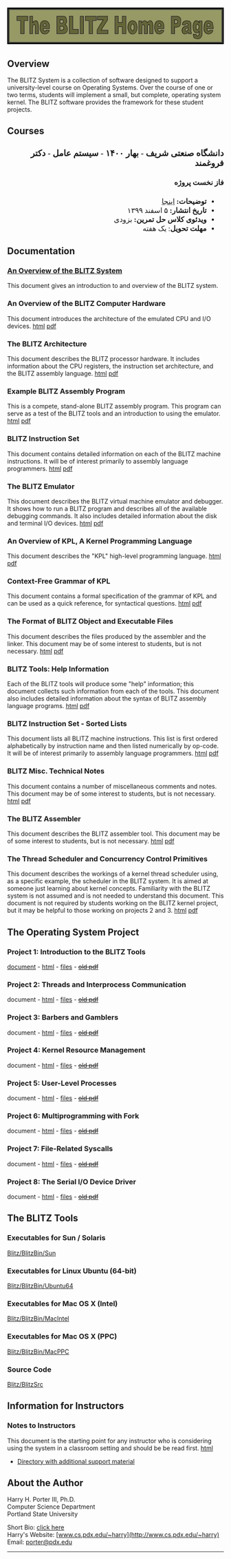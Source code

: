 <style>
@import url('https://fonts.googleapis.com/css2?family=Lateef&display=swap');
</style>


![The BLITZ Home Page - LOGO](logo.jpg)  

## Overview

The BLITZ System is a collection of software designed to support a university-level course on Operating Systems. Over the course of one or two terms, students will implement a small, but complete, operating system kernel. The BLITZ software provides the framework for these student projects.

## Courses

<div dir="rtl" style="font-family: 'Lateef', cursive;font-size:1.2em" markdown="1">


### دانشگاه صنعتی شریف - بهار ۱۴۰۰ - سیستم عامل - دکتر فروغمند

#### فاز نخست پروژه
 - **توضیحات:** [اینجا](courses/sharif-1400-02/phase-one/persian-summary)
 - **تاریخ انتشار:** ۵ اسفند ۱۳۹۹
 - **ویدئو‌ی کلاس حل تمرین:** بزودی
 - **مهلت تحویل**: یک هفته


</div>

## Documentation

### [An Overview of the BLITZ System](docs/overview)
This document gives an introduction to and overview of the BLITZ system.
  

### An Overview of the BLITZ Computer Hardware  
This document introduces the architecture of the emulated CPU and I/O devices. [html](BlitzDoc/HardwareOverview.htm)  [pdf](BlitzDoc/HardwareOverview.pdf)

### The BLITZ Architecture  
This document describes the BLITZ processor hardware. It includes information about the CPU registers, the instruction set architecture, and the BLITZ assembly language. [html](BlitzDoc/BlitzArchitecture.htm)  [pdf](BlitzDoc/BlitzArchitecture.pdf)  
  

### Example BLITZ Assembly Program  
This is a compete, stand-alone BLITZ assembly program. This program can serve as a test of the BLITZ tools and an introduction to using the emulator. [html](BlitzDoc/ExamplePgm.htm)  [pdf](BlitzDoc/ExamplePgm.pdf)  
  

### BLITZ Instruction Set  
This document contains detailed information on each of the BLITZ machine instructions. It will be of interest primarily to assembly language programmers. [html](BlitzDoc/InstructionSet.htm)  [pdf](BlitzDoc/InstructionSet.pdf)  
  

### The BLITZ Emulator  
This document describes the BLITZ virtual machine emulator and debugger. It shows how to run a BLITZ program and describes all of the available debugging commands. It also includes detailed information about the disk and terminal I/O devices. [html](BlitzDoc/Emulator.htm)  [pdf](BlitzDoc/Emulator.pdf)  
  

### An Overview of KPL, A Kernel Programming Language  
This document describes the "KPL" high-level programming language. [html](BlitzDoc/KPLOverview.htm)  [pdf](BlitzDoc/KPLOverview.pdf) 
  

### Context-Free Grammar of KPL  
This document contains a formal specification of the grammar of KPL and can be used as a quick reference, for syntactical questions. [html](BlitzDoc/Syntax.htm)  [pdf](BlitzDoc/Syntax.pdf)  
  

### The Format of BLITZ Object and Executable Files  
This document describes the files produced by the assembler and the linker. This document may be of some interest to students, but is not necessary. [html](BlitzDoc/ObjectFileFormat.htm)  [pdf](BlitzDoc/ObjectFileFormat.pdf)  
  

### BLITZ Tools: Help Information  
Each of the BLITZ tools will produce some "help" information; this document collects such information from each of the tools. This document also includes detailed information about the syntax of BLITZ assembly language programs. [html](BlitzDoc/HelpDisplays.htm)  [pdf](BlitzDoc/HelpDisplays.pdf) 
  

### BLITZ Instruction Set - Sorted Lists  
This document lists all BLITZ machine instructions. This list is first ordered alphabetically by instruction name and then listed numerically by op-code. It will be of interest primarily to assembly language programmers. [html](BlitzDoc/InstSet-SortedLists.htm)  [pdf](BlitzDoc/InstSet-SortedLists.pdf) 
  

### BLITZ Misc. Technical Notes  
This document contains a number of miscellaneous comments and notes. This document may be of some interest to students, but is not necessary. [html](BlitzDoc/TechnicalNotes.htm)  [pdf](BlitzDoc/TechnicalNotes.pdf)  
  

### The BLITZ Assembler  
This document describes the BLITZ assembler tool. This document may be of some interest to students, but is not necessary. [html](BlitzDoc/BlitzAssembler.htm)  [pdf](BlitzDoc/BlitzAssembler.pdf)  
  

### The Thread Scheduler and Concurrency Control Primitives  
This document describes the workings of a kernel thread scheduler using, as a specific example, the scheduler in the BLITZ system. It is aimed at someone just learning about kernel concepts. Familiarity with the BLITZ system is not assumed and is not needed to understand this document. This document is not required by students working on the BLITZ kernel project, but it may be helpful to those working on projects 2 and 3. [html](BlitzDoc/ThreadScheduler.htm)  [pdf](BlitzDoc/ThreadScheduler.pdf)

## The Operating System Project

### Project 1: Introduction to the BLITZ Tools
[document](project/1) - [html](OSProject/p1/proj1.htm) - [files](https://github.com/BlitzOSProject/BlitzOSProject.github.io/tree/main/OSProject/p1) - [<s>old pdf</s>](OSProject/p1/proj1.pdf)
### Project 2: Threads and Interprocess Communication
document - [html](OSProject/p2/proj2.htm) - [files](https://github.com/BlitzOSProject/BlitzOSProject.github.io/tree/main/OSProject/p2) - [<s>old pdf</s>](OSProject/p2/proj2.pdf)
### Project 3: Barbers and Gamblers
document - [html](OSProject/p3/proj3.htm) - [files](https://github.com/BlitzOSProject/BlitzOSProject.github.io/tree/main/OSProject/p3) - [<s>old pdf</s>](OSProject/p3/proj3.pdf)
### Project 4: Kernel Resource Management
document - [html](OSProject/p4/proj4.htm) - [files](https://github.com/BlitzOSProject/BlitzOSProject.github.io/tree/main/OSProject/p4) - [<s>old pdf</s>](OSProject/p4/proj4.pdf)
### Project 5: User-Level Processes
document - [html](OSProject/p5/proj5.htm) - [files](https://github.com/BlitzOSProject/BlitzOSProject.github.io/tree/main/OSProject/p5) - [<s>old pdf</s>](OSProject/p5/proj5.pdf)
### Project 6: Multiprogramming with Fork
document - [html](OSProject/p6/proj6.htm) - [files](https://github.com/BlitzOSProject/BlitzOSProject.github.io/tree/main/OSProject/p6) - [<s>old pdf</s>](OSProject/p6/proj6.pdf)
### Project 7: File-Related Syscalls
document - [html](OSProject/p7/proj7.htm) - [files](https://github.com/BlitzOSProject/BlitzOSProject.github.io/tree/main/OSProject/p7) - [<s>old pdf</s>](OSProject/p7/proj7.pdf)
### Project 8: The Serial I/O Device Driver
document - [html](OSProject/p8/proj8.htm) - [files](https://github.com/BlitzOSProject/BlitzOSProject.github.io/tree/main/OSProject/p8) - [<s>old pdf</s>](OSProject/p8/proj8.pdf)

## The BLITZ Tools

### Executables for Sun / Solaris
[Blitz/BlitzBin/Sun](https://github.com/BlitzOSProject/BlitzOSProject.github.io/tree/main/BlitzBin/Sun)
### Executables for Linux Ubuntu (64-bit)
[Blitz/BlitzBin/Ubuntu64](https://github.com/BlitzOSProject/BlitzOSProject.github.io/tree/main/BlitzBin/Ubuntu64)
### Executables for Mac OS X (Intel)
[Blitz/BlitzBin/MacIntel](https://github.com/BlitzOSProject/BlitzOSProject.github.io/tree/main/BlitzBin/MacIntel)
### Executables for Mac OS X (PPC)
[Blitz/BlitzBin/MacPPC](https://github.com/BlitzOSProject/BlitzOSProject.github.io/tree/main/BlitzBin/MacPPC)
### Source Code
[Blitz/BlitzSrc](https://github.com/BlitzOSProject/BlitzOSProject.github.io/tree/main/BlitzSrc)

## Information for Instructors

### Notes to Instructors  
This document is the starting point for any instructor who is considering using the system in a classroom setting and should be be read first. [html](InstructorInfo/NotesToInstructors.htm)
*   [Directory with additional support material](InstructorInfo)  

## About the Author

Harry H. Porter III, Ph.D.  
Computer Science Department  
Portland State University  
  
Short Bio: [click here](http://web.cecs.pdx.edu/~harry/Blitz/ShortBio.html)  
Harry's Website: [www.cs.pdx.edu/~harry](http://www.cs.pdx.edu/~harry)  
Email: [porter@pdx.edu](mailto:porter@pdx.edu)  
  

- - -